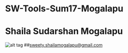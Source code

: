 # SW-Tools-Sum17-Mogalapu
# Shaila Sudarshan Mogalapu
![alt tag](https://cloud.githubusercontent.com/assets/21366932/18221269/9cac077a-7140-11e6-86a2-a356a18f88d3.jpg)
##sweety.shailamogalapu@gmail.com
